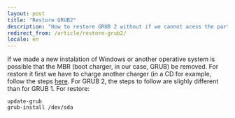 ```yaml
---
layout: post
title: "Restore GRUB2"
description: "How to restore GRUB 2 without if we cannot acess the partition"
redirect_from: /article/restore-grub2/
locale: en
---
```


If we made a new instalation of Windows or another operative system is possible that the MBR (boot charger, in our case, GRUB) be removed. For restore it first we have to charge another charger (in a CD for example, follow the steps [here](/restore-grub/). For GRUB 2, the steps to follow are slighly different than for GRUB 1. For restore:

    update-grub
    grub-install /dev/sda
